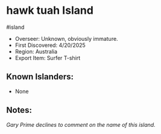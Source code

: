 # hawk tuah Island
#island
- Overseer: Unknown, obviously immature.
- First Discovered: 4/20/2025
- Region: Australia
- Export Item: Surfer T-shirt

## Known Islanders:
- None

## Notes: 
*Gary Prime declines to comment on the name of this island.*

